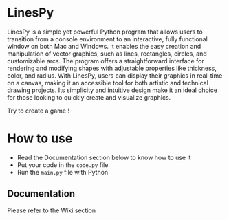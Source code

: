 # LinesPy

LinesPy is a simple yet powerful Python program that allows users to transition from a console environment to an interactive, fully functional window on both Mac and Windows. It enables the easy creation and manipulation of vector graphics, such as lines, rectangles, circles, and customizable arcs. The program offers a straightforward interface for rendering and modifying shapes with adjustable properties like thickness, color, and radius. With LinesPy, users can display their graphics in real-time on a canvas, making it an accessible tool for both artistic and technical drawing projects. Its simplicity and intuitive design make it an ideal choice for those looking to quickly create and visualize graphics.

Try to create a game !
  

# How to use

- Read the Documentation section below to know how to use it
- Put your code in the `code.py` file
- Run the `main.py` file with Python
  

## Documentation

Please refer to the Wiki section
